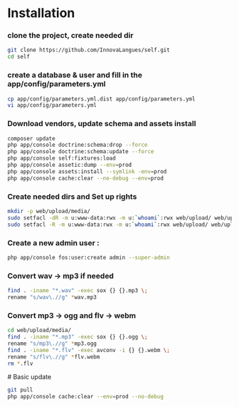 # Installation

### clone the project, create needed dir
``` bash
git clone https://github.com/InnovaLangues/self.git
cd self
```

### create a database & user and fill in the app/config/parameters.yml
``` bash
cp app/config/parameters.yml.dist app/config/parameters.yml
vi app/config/parameters.yml
```

### Download vendors, update schema and assets install
``` bash
composer update
php app/console doctrine:schema:drop --force
php app/console doctrine:schema:update --force
php app/console self:fixtures:load
php app/console assetic:dump --env=prod
php app/console assets:install --symlink -env=prod
php app/console cache:clear --no-debug --env=prod
```

### Create needed dirs and Set up rights 
``` bash
mkdir -p web/upload/media/
sudo setfacl -dR -m u:www-data:rwx -m u:`whoami`:rwx web/upload/ web/upload/media app/cache app/logs app/sessions app/data
sudo setfacl -R -m u:www-data:rwx -m u:`whoami`:rwx web/upload/ web/upload/media app/cache app/logs app/sessions app/data
```

### Create a new admin user :
``` bash
php app/console fos:user:create admin --super-admin
```

### Convert wav -> mp3 if needed
``` bash
find . -iname "*.wav" -exec sox {} {}.mp3 \;
rename "s/wav\.//g" *wav.mp3
``` 

### Convert mp3 -> ogg and flv -> webm
``` bash
cd web/upload/media/
find . -iname "*.mp3" -exec sox {} {}.ogg \;
rename "s/mp3\.//g" *mp3.ogg
find . -iname "*.flv" -exec avconv -i {} {}.webm \; 
rename "s/flv\.//g" *flv.webm
rm *.flv
```

# Basic update 

``` bash
git pull
php app/console cache:clear --env=prod --no-debug
```
